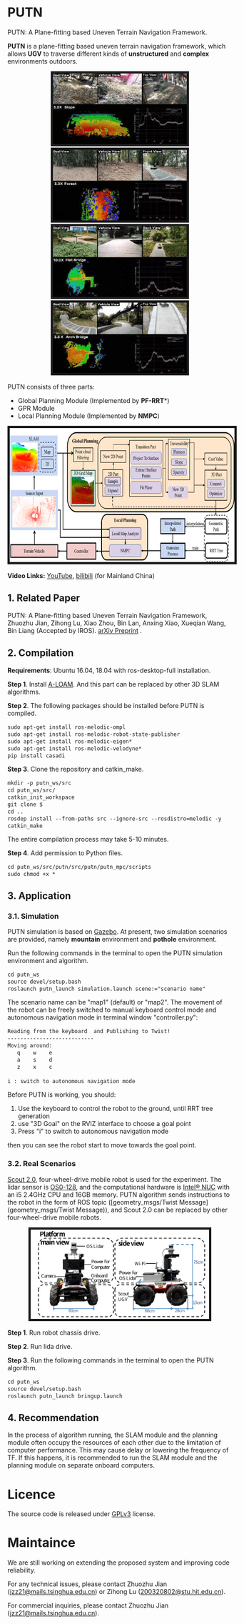 # PUTN

PUTN: A Plane-fitting based Uneven Terrain Navigation Framework.

**PUTN** is a plane-fitting based uneven terrain navigation framework, which allows **UGV** to traverse different kinds of **unstructured** and **complex** environments outdoors. 

<p align = "center">
<img src="pictures/slope.gif" width = "300" height = "158" border="5" />
<img src="pictures/forest.gif" width = "300" height = "158" border="5" />
<img src="pictures/flat_bridge.gif" width = "300" height = "158" border="5" />
<img src="pictures/arch_bridge.gif" width = "300" height = "158" border="5" />
</p>




PUTN consists of three parts:

- Global Planning Module (Implemented by **PF-RRT***)
- GPR Module
- Local Planning Module (Implemented by **NMPC**)

<p align = "center">
<img src="pictures/framework.png" width = "700" height = "300" border="5" />
</p>

**Video Links:** [YouTube](https://www.youtube.com/watch?v=3ZK-Ut29hLI), [bilibili](https://www.bilibili.com/video/BV1bZ4y1r7na?spm_id_from=333.337.search-card.all.click&vd_source=e11d8557ce1350ea4930d15280abb7e2) (for Mainland China)

## 1. Related Paper

PUTN: A Plane-fitting based Uneven Terrain Navigation Framework, Zhuozhu Jian, Zihong Lu, Xiao Zhou, Bin Lan, Anxing Xiao, Xueqian Wang, Bin Liang (Accepted by IROS). [arXiv Preprint](https://arxiv.org/pdf/2203.04541.pdf) .

## 2. Compilation

**Requirements**: Ubuntu 16.04, 18.04 with ros-desktop-full installation.

**Step 1**. Install [A-LOAM](https://github.com/HKUST-Aerial-Robotics/A-LOAM). And this part can be replaced by other 3D SLAM algorithms.

**Step 2**. The following packages should be installed before PUTN is compiled.

```
sudo apt-get install ros-melodic-ompl
sudo apt-get install ros-melodic-robot-state-publisher
sudo apt-get install ros-melodic-eigen*
sudo apt-get install ros-melodic-velodyne*
pip install casadi
```

**Step 3**. Clone the repository and catkin_make.

```
mkdir -p putn_ws/src
cd putn_ws/src/
catkin_init_workspace
git clone $
cd ..
rosdep install --from-paths src --ignore-src --rosdistro=melodic -y
catkin_make
```

The entire compilation process may take 5-10 minutes.

**Step 4**. Add permission to Python files.

```
cd putn_ws/src/putn/src/putn/putn_mpc/scripts
sudo chmod +x *
```

## 3. Application

### 3.1. Simulation

PUTN simulation is based on [Gazebo](https://gazebosim.org/home). At present, two simulation scenarios are provided, namely **mountain** environment and **pothole** environment. 

Run the following commands in the terminal to open the PUTN simulation environment and algorithm.

```
cd putn_ws
source devel/setup.bash
roslaunch putn_launch simulation.launch scene:="scenario name" 
```

The scenario name can be "map1" (default) or "map2". The movement of the robot can be freely switched to manual keyboard control mode and autonomous navigation mode in terminal window "controller.py": 

```
Reading from the keyboard  and Publishing to Twist!
---------------------------
Moving around:
   q    w    e
   a    s    d
   z    x    c

i : switch to autonomous navigation mode
```

Before PUTN is working, you should:

1. Use the keyboard to control the robot to the ground, until RRT tree generation
2. use "3D Goal" on the RVIZ interface to choose a goal point
3. Press "i" to switch to autonomous navigation mode

then you can see the robot start to move towards the goal point.

### 3.2. Real Scenarios

[Scout 2.0](https://www.agilex.ai/index/product/id/2?lang=zh-cn), four-wheel-drive mobile robot is used for the experiment. The lidar sensor is [OS0-128](https://ouster.com/products/scanning-lidar/os0-sensor/), and the computational hardware is [Intel® NUC](https://www.intel.com/content/www/us/en/products/details/nuc.html) with an i5 2.4GHz CPU and 16GB memory. PUTN algorithm sends instructions to the robot in the form of ROS topic ([geometry_msgs/Twist Message](geometry_msgs/Twist Message)), and Scout 2.0 can be replaced by other four-wheel-drive mobile robots.

<p align = "center">
<img src="pictures/platform.png" width = "400" height = "200" border="5" />
</p>

**Step 1**. Run robot chassis drive.

**Step 2**. Run lida drive.

**Step 3**. Run the following commands in the terminal to open the PUTN algorithm.

```
cd putn_ws
source devel/setup.bash
roslaunch putn_launch bringup.launch
```

## 4. Recommendation

In the process of algorithm running, the SLAM module and the planning module often occupy the resources of each other due to the limitation of computer performance. This may cause delay or lowering the frequency of TF. If this happens, it is recommended to run the SLAM module and the planning module on separate onboard computers.

# Licence

The source code is released under [GPLv3](http://www.gnu.org/licenses/) license.

# Maintaince

We are still working on extending the proposed system and improving code reliability. 

For any technical issues, please contact Zhuozhu Jian (jzz21@mails.tsinghua.edu.cn) or Zihong Lu (200320802@stu.hit.edu.cn).

For commercial inquiries, please contact Zhuozhu Jian (jzz21@mails.tsinghua.edu.cn).





